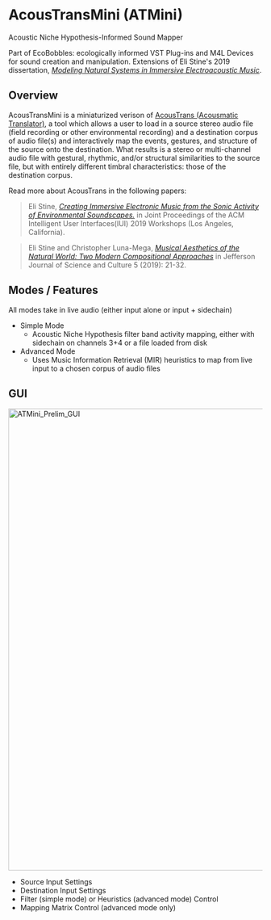 
# AcousTransMini (ATMini)

Acoustic Niche Hypothesis-Informed Sound Mapper

Part of EcoBobbles: ecologically informed VST Plug-ins and M4L Devices for sound creation and manipulation. Extensions of Eli Stine's 2019 dissertation, [*Modeling Natural Systems in Immersive Electroacoustic Music*](http://www.elistine.com/diss).

## Overview

AcousTransMini is a miniaturized verison of [AcousTrans (Acousmatic Translator)](https://elistine.com/compositions-blog/2018/4/23/the-murmurator), a tool which allows a user to load in a source stereo audio file (field recording or other environmental recording) and a destination corpus of audio file(s) and interactively map the events, gestures, and structure of the source onto the destination. What results is a stereo or multi-channel audio file with gestural, rhythmic, and/or structural similarities to the source file, but with entirely different timbral characteristics: those of the destination corpus.

Read more about AcousTrans in the following papers: 

> Eli Stine, *[Creating Immersive Electronic Music from the Sonic Activity of
Environmental Soundscapes.](https://ceur-ws.org/Vol-2327/IUI19WS-MILC-4.pdf)* in Joint Proceedings of the ACM Intelligent User
Interfaces(IUI) 2019 Workshops (Los Angeles, California).

> Eli Stine and Christopher Luna-Mega, *[Musical Aesthetics of the Natural World:
Two Modern Compositional Approaches](https://journals.sfu.ca/jjsc/index.php/journal/article/view/65)* in Jefferson Journal of Science and
Culture 5 (2019): 21-32.

## Modes / Features

All modes take in live audio (either input alone or input + sidechain)

- Simple Mode
    - Acoustic Niche Hypothesis filter band activity mapping, either with sidechain on channels 3+4 or a file loaded from disk
- Advanced Mode
    - Uses Music Information Retrieval (MIR) heuristics to map from live input to a chosen corpus of audio files

## GUI

<img width="915" alt="ATMini_Prelim_GUI" src="https://user-images.githubusercontent.com/1644270/215300495-d7a89f29-e474-4254-a07c-e3c1e1d65fd4.png">

- Source Input Settings
- Destination Input Settings
- Filter (simple mode) or Heuristics (advanced mode) Control
- Mapping Matrix Control (advanced mode only)
